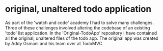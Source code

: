 # original, unaltered todo application
   As part of the 'watch and code' academy I had to solve many challenges. Three of these challenges involved altering the codebase of an existing 'todo' list application.
   In the 'Original-TodoApp' repository I have contained all the original, unaltered files of the todo app. The original app was created by Addy Osmani and his team over at   TodoMVC.
 
